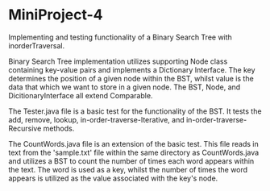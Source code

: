 # MiniProject-4
Implementing and testing functionality of a Binary Search Tree with inorderTraversal.

Binary Search Tree implementation utilizes supporting Node class containing key-value pairs and implements a Dictionary Interface. The key determines the position of a given
node within the BST, whilst value is the data that which we want to store in a given node. The BST, Node, and DicitionaryInterface all extend Comparable.

The Tester.java file is a basic test for the functionality of the BST. It tests the add, remove, lookup, in-order-traverse-Iterative, and in-order-traverse-Recursive methods.

The CountWords.java file is an extension of the basic test. This file reads in text from the 'sample.txt' file within the same directory as CountWords.java and utilizes a
BST to count the number of times each word appears within the text. The word is used as a key, whilst the number of times the word appears is utilized as the value associated
with the key's node.
